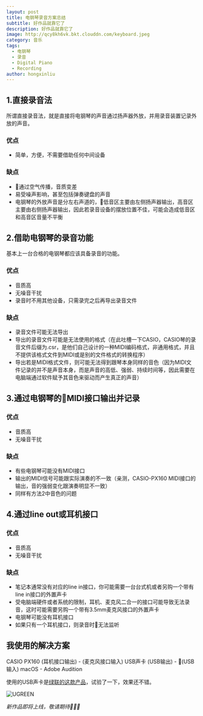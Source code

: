 ```yaml
---
layout: post
title: 电钢琴录音方案总结
subtitle: 好作品就靠它了
description: 好作品就靠它了
image: http://qcy8kh6vk.bkt.clouddn.com/keyboard.jpeg
category: 音乐
tags: 
  - 电钢琴
  - 录音
  - Digital Piano
  - Recording
author: hongxinliu
---
```


## 1.直接录音法
所谓直接录音法，就是直接将电钢琴的声音通过扬声器外放，并用录音装置记录外放的声音。

### 优点
* 简单，方便，不需要借助任何中间设备

### 缺点
* 通过空气传播，音质变差
* 易受噪声影响，甚至包括弹奏键盘的声音
* 电钢琴的外放声音是分左右声道的，低音区主要由左侧扬声器输出，高音区主要由右侧扬声器输出，因此若录音设备的摆放位置不佳，可能会造成低音区和高音区音量不平衡


## 2.借助电钢琴的录音功能
基本上一台合格的电钢琴都应该具备录音的功能。

### 优点
* 音质高
* 无噪音干扰
* 录音时不用其他设备，只需录完之后再导出录音文件

### 缺点
* 录音文件可能无法导出
* 导出的录音文件可能是无法使用的格式（在此吐槽一下CASIO，CASIO琴的录音文件后缀为.csr，是他们自己设计的一种MIDI编码格式，非通用格式，并且不提供该格式文件到MIDI或是别的文件格式的转换程序）
* 导出若是MIDI格式文件，则可能无法得到跟琴本身同样的音色（因为MIDI文件记录的并不是声音本身，而是声音的高低、强弱、持续时间等，因此需要在电脑端通过软件赋予其音色来驱动而产生真正的声音）


## 3.通过电钢琴的MIDI接口输出并记录

### 优点
* 音质高
* 无噪音干扰

### 缺点
* 有些电钢琴可能没有MIDI接口
* 输出的MIDI信号可能跟实际演奏的不一致（亲测，CASIO-PX160 MIDI接口的输出，音的强弱变化跟演奏明显不一致）
* 同样有方法2中音色的问题


## 4.通过line out或耳机接口

### 优点
* 音质高
* 无噪音干扰

### 缺点
* 笔记本通常没有对应的line in接口，你可能需要一台台式机或者另购一个带有line in接口的外置声卡
* 受电脑端硬件或者系统的限制，耳机、麦克风二合一的接口可能导致无法录音，这时可能需要另购一个带有3.5mm麦克风接口的外置声卡
* 电钢琴可能没有耳机接口
* 如果只有一个耳机接口，则录音时无法监听


## 我使用的解决方案
CASIO PX160 (耳机接口输出) - (麦克风接口输入) USB声卡 (USB输出) - (USB输入) macOS - Adobe Audition

使用的USB声卡是[绿联的这款产品](https://item.jd.com/1804882.html)，试验了一下，效果还不错。

![UGREEN](http://qcy8kh6vk.bkt.clouddn.com/UGREEN-USB-SC.png)

*新作品即将上线，敬请期待🤪🤪🤪*
